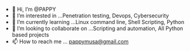 - 👋 Hi, I’m @PAPPY
- 👀 I’m interested in ...Penetration testing, Devops, Cybersecurity
- 🌱 I’m currently learning ...Linux command line, Shell Scripting, Python 
- 💞️ I’m looking to collaborate on ...Scripting and automation, All Python based projects
- 📫 How to reach me ... pappymusa@gmail.com 

<!---
pappymm/pappymm is a ✨ special ✨ repository because its `README.md` (this file) appears on your GitHub profile.
You can click the Preview link to take a look at your changes.
--->
